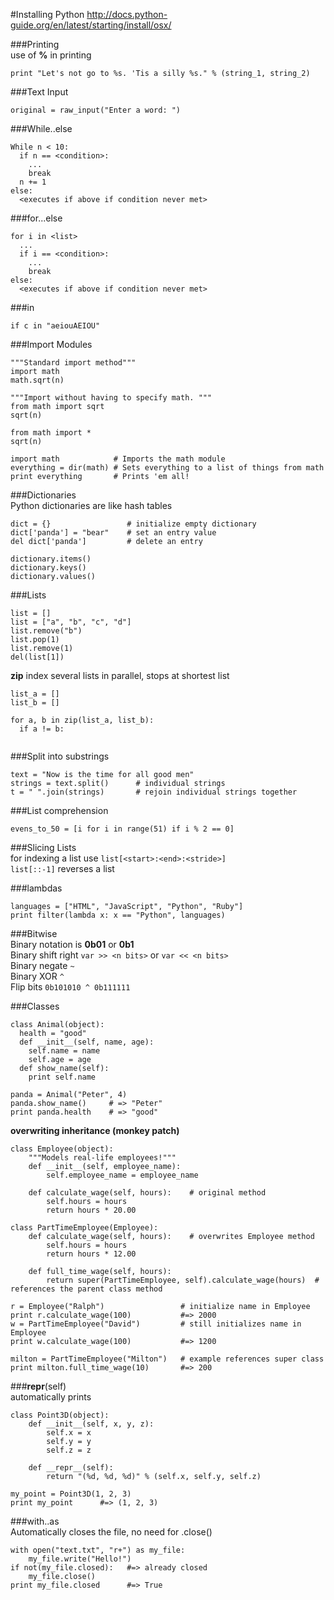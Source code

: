 #Installing Python
http://docs.python-guide.org/en/latest/starting/install/osx/  


###Printing  
use of **%** in printing  
```
print "Let's not go to %s. 'Tis a silly %s." % (string_1, string_2)
```

###Text Input  
```
original = raw_input("Enter a word: ")
```

###While..else
```
While n < 10:
  if n == <condition>:
    ...
    break
  n += 1
else:
  <executes if above if condition never met>
```

###for...else
```
for i in <list>
  ...
  if i == <condition>:
    ...
    break
else:
  <executes if above if condition never met>
```
###in
```
if c in "aeiouAEIOU"
```

###Import Modules
```
"""Standard import method"""
import math
math.sqrt(n)

"""Import without having to specify math. """
from math import sqrt
sqrt(n)

from math import *
sqrt(n)
```

```
import math            # Imports the math module
everything = dir(math) # Sets everything to a list of things from math
print everything       # Prints 'em all!
```

###Dictionaries  
Python dictionaries are like hash tables  
```
dict = {}                 # initialize empty dictionary
dict['panda'] = "bear"    # set an entry value
del dict['panda']         # delete an entry
```
```
dictionary.items()
dictionary.keys()
dictionary.values()
```

###Lists
```
list = []
list = ["a", "b", "c", "d"]
list.remove("b")
list.pop(1)
list.remove(1)
del(list[1])
```
**zip** index several lists in parallel, stops at shortest list  
```
list_a = []
list_b = []

for a, b in zip(list_a, list_b):
  if a != b:
  
```
###Split into substrings
```
text = "Now is the time for all good men"
strings = text.split()      # individual strings
t = " ".join(strings)       # rejoin individual strings together
```

###List comprehension
```
evens_to_50 = [i for i in range(51) if i % 2 == 0]
```

###Slicing Lists  
for indexing a list use `list[<start>:<end>:<stride>]`  
`list[::-1]` reverses a list  

###lambdas
```
languages = ["HTML", "JavaScript", "Python", "Ruby"]
print filter(lambda x: x == "Python", languages)
```
###Bitwise  
Binary notation is **0b01** or **0b1**  
Binary shift right `var >> <n bits>` or `var << <n bits>`  
Binary negate `~`  
Binary XOR `^`  
Flip bits `0b101010 ^ 0b111111`  

###Classes
```
class Animal(object):
  health = "good"
  def __init__(self, name, age):
    self.name = name
    self.age = age
  def show_name(self):
    print self.name
    
panda = Animal("Peter", 4)
panda.show_name()     # => "Peter"
print panda.health    # => "good"
```

**overwriting inheritance (monkey patch)**  
```
class Employee(object):
    """Models real-life employees!"""
    def __init__(self, employee_name):
        self.employee_name = employee_name

    def calculate_wage(self, hours):    # original method
        self.hours = hours
        return hours * 20.00

class PartTimeEmployee(Employee):
    def calculate_wage(self, hours):    # overwrites Employee method
        self.hours = hours
        return hours * 12.00
        
    def full_time_wage(self, hours):
        return super(PartTimeEmployee, self).calculate_wage(hours)  # references the parent class method
        
r = Employee("Ralph")                 # initialize name in Employee
print r.calculate_wage(100)           #=> 2000
w = PartTimeEmployee("David")         # still initializes name in Employee
print w.calculate_wage(100)           #=> 1200

milton = PartTimeEmployee("Milton")   # example references super class
print milton.full_time_wage(10)       #=> 200
```

###__repr__(self)  
automatically prints  

```
class Point3D(object):
    def __init__(self, x, y, z):
        self.x = x
        self.y = y
        self.z = z
        
    def __repr__(self):
        return "(%d, %d, %d)" % (self.x, self.y, self.z)
        
my_point = Point3D(1, 2, 3)
print my_point      #=> (1, 2, 3)
```

###with..as  
Automatically closes the file, no need for .close()  
```
with open("text.txt", "r+") as my_file:
    my_file.write("Hello!")
if not(my_file.closed):   #=> already closed
    my_file.close()
print my_file.closed      #=> True
```
